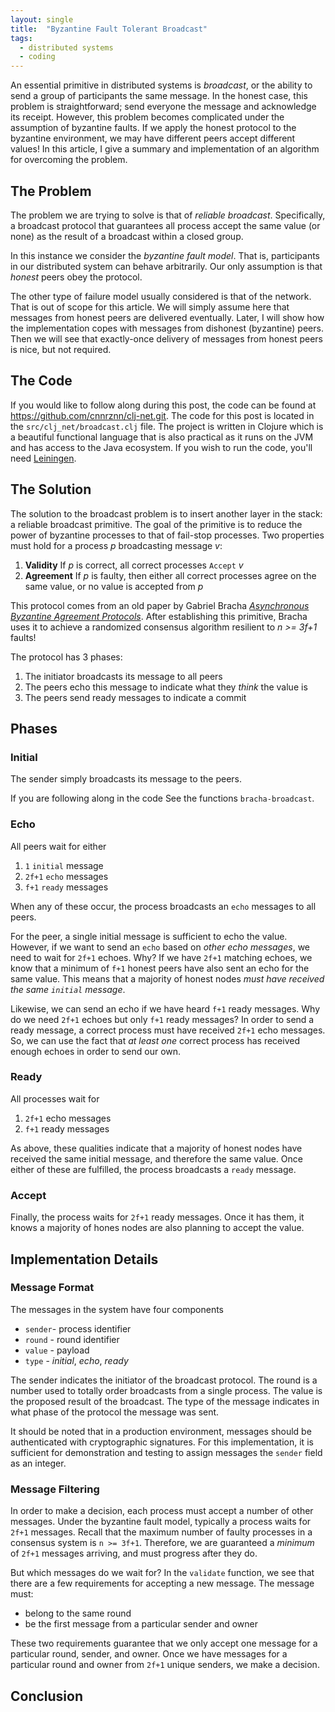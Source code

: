 ```yaml
---
layout: single
title:  "Byzantine Fault Tolerant Broadcast"
tags:
  - distributed systems
  - coding
---
```


An essential primitive in distributed systems is _broadcast_, or the ability to send a group of participants the same message.
In the honest case, this problem is straightforward; send everyone the message and acknowledge its receipt.
However, this problem becomes complicated under the assumption of byzantine faults.
If we apply the honest protocol to the byzantine environment, we may have different peers accept different values!
In this article, I give a summary and implementation of an algorithm for overcoming the problem.

## The Problem
The problem we are trying to solve is that of _reliable broadcast_.
Specifically, a broadcast protocol that guarantees all process accept the same value (or none) as the result of a broadcast within a closed group.

In this instance we consider the _byzantine fault model_.
That is, participants in our distributed system can behave arbitrarily.
Our only assumption is that _honest_ peers obey the protocol.

The other type of failure model usually considered is that of the network.
That is out of scope for this article.
We will simply assume here that messages from honest peers are delivered eventually.
Later, I will show how the implementation copes with messages from dishonest (byzantine) peers.
Then we will see that exactly-once delivery of messages from honest peers is nice, but not required.

## The Code
If you would like to follow along during this post, the code can be found at https://github.com/cnnrznn/clj-net.git.
The code for this post is located in the `src/clj_net/broadcast.clj` file.
The project is written in Clojure which is a beautiful functional language that is also practical as it runs on the JVM and has access to the Java ecosystem.
If you wish to run the code, you'll need [Leiningen](https://leiningen.org/).

## The Solution
The solution to the broadcast problem is to insert another layer in the stack: a reliable broadcast primitive.
The goal of the primitive is to reduce the power of byzantine processes to that of fail-stop processes.
Two properties must hold for a process _p_ broadcasting message *v*:

1. **Validity** If *p* is correct, all correct processes `Accept` *v*
2. **Agreement** If *p* is faulty, then either all correct processes agree on the same value, or no value is accepted from *p*

This protocol comes from an old paper by Gabriel Bracha _[Asynchronous Byzantine Agreement Protocols](https://core.ac.uk/download/pdf/82523202.pdf)_.
After establishing this primitive, Bracha uses it to achieve a randomized consensus algorithm resilient to *n >= 3f+1* faults!

The protocol has 3 phases:
1. The initiator broadcasts its message to all peers
2. The peers echo this message to indicate what they *think* the value is
3. The peers send ready messages to indicate a commit

## Phases

### Initial
The sender simply broadcasts its message to the peers.

If you are following along in the code See the functions `bracha-broadcast`.

### Echo
All peers wait for either
1. `1` `initial` message
2. `2f+1` `echo` messages
3. `f+1` `ready` messages

When any of these occur, the process broadcasts an `echo` messages to all peers.

For the peer, a single initial message is sufficient to echo the value.
However, if we want to send an `echo` based on *other echo messages*, we need to wait for `2f+1` echoes.
Why?
If we have `2f+1` matching echoes, we know that a minimum of `f+1` honest peers have also sent an echo for the same value.
This means that a majority of honest nodes *must have received the same `initial` message*.

Likewise, we can send an echo if we have heard `f+1` ready messages.
Why do we need `2f+1` echoes but only `f+1` ready messages?
In order to send a ready message, a correct process must have received `2f+1` echo messages.
So, we can use the fact that *at least one* correct process has received enough echoes in order to send our own.

### Ready
All processes wait for
1. `2f+1` echo messages
2. `f+1` ready messages

As above, these qualities indicate that a majority of honest nodes have received the same initial message, and therefore the same value.
Once either of these are fulfilled, the process broadcasts a `ready` message.

### Accept
Finally, the process waits for `2f+1` ready messages.
Once it has them, it knows a majority of hones nodes are also planning to accept the value.

## Implementation Details

### Message Format
The messages in the system have four components
* `sender`- process identifier
* `round` - round identifier
* `value` - payload
* `type` - *initial*, *echo*, *ready*

The sender indicates the initiator of the broadcast protocol.
The round is a number used to totally order broadcasts from a single process.
The value is the proposed result of the broadcast.
The type of the message indicates in what phase of the protocol the message was sent.

It should be noted that in a production environment, messages should be authenticated with cryptographic signatures.
For this implementation, it is sufficient for demonstration and testing to assign messages the `sender` field as an integer.

### Message Filtering
In order to make a decision, each process must accept a number of other messages.
Under the byzantine fault model, typically a process waits for `2f+1` messages.
Recall that the maximum number of faulty processes in a consensus system is `n >= 3f+1`.
Therefore, we are guaranteed a _minimum_ of `2f+1` messages arriving, and must progress after they do.

But which messages do we wait for?
In the `validate` function, we see that there are a few requirements for accepting a new message.
The message must:
* belong to the same round
* be the first message from a particular sender and owner

These two requirements guarantee that we only accept one message for a particular round, sender, and owner.
Once we have messages for a particular round and owner from `2f+1` unique senders, we make a decision.

## Conclusion
